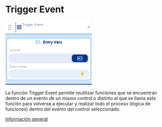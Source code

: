 # Trigger Event

![](../../../../.gitbook/assets/image%20%28679%29.png)

La función Trigger Event permite reutilizar funciones que se encuentran dentro de un evento de un mismo control o distinto al que se llama esta función para volverse a ejecutar y realizar todo el proceso \(lógica de funciones\) dentro del evento del control seleccionado.

[Información general](https://docs.apphive.io/reference/funciones/informacion-general-de-las-funciones)

